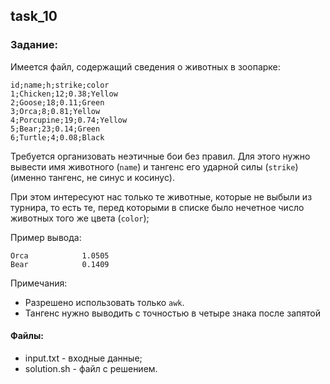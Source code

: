 ## task_10

### Задание:

Имеется файл, содержащий сведения о животных в зоопарке:

    id;name;h;strike;color
    1;Chicken;12;0.38;Yellow
    2;Goose;18;0.11;Green
    3;Orca;8;0.81;Yellow
    4;Porcupine;19;0.74;Yellow
    5;Bear;23;0.14;Green
    6;Turtle;4;0.08;Black

Требуется организовать неэтичные бои без правил. Для этого нужно вывести имя 
животного (`name`) и тангенс его ударной силы (`strike`) 
(именно тангенс, не синус и косинус).

При этом интересуют нас только те животные, 
которые не выбыли из турнира, то есть те, перед которыми в списке было нечетное число животных того 
же цвета (`color`);

Пример вывода:

    Orca            1.0505
    Bear            0.1409

Примечания:
* Разрешено использовать только `awk`.
* Тангенс нужно выводить с точностью в четыре знака после запятой

#### Файлы:
+ input.txt - входные данные;
+ solution.sh - файл с решением.
